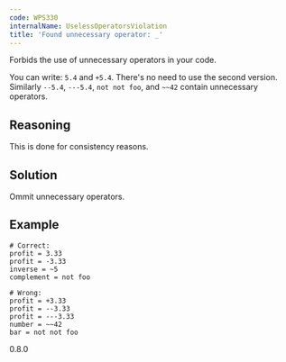 ```yaml
---
code: WPS330
internalName: UselessOperatorsViolation
title: 'Found unnecessary operator: _'
---
```


Forbids the use of unnecessary operators in your code.

You can write: `5.4` and `+5.4`. There's no need to use the second
version. Similarly `--5.4`, `---5.4`, `not not foo`, and `~~42` contain
unnecessary operators.

## Reasoning
This is done for consistency reasons.

## Solution
Ommit unnecessary operators.

## Example

    # Correct:
    profit = 3.33
    profit = -3.33
    inverse = ~5
    complement = not foo
    
    # Wrong:
    profit = +3.33
    profit = --3.33
    profit = ---3.33
    number = ~~42
    bar = not not foo

<div class="versionadded">

0.8.0

</div>